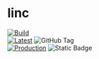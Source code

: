 # linc

[![Build](https://github.com/panayot-zhi/linc/actions/workflows/build.yml/badge.svg)](https://github.com/panayot-zhi/linc/actions/workflows/build.yml)  
[![Latest](https://github.com/panayot-zhi/linc/actions/workflows/version.yml/badge.svg)](https://github.com/panayot-zhi/linc/actions/workflows/version.yml)
![GitHub Tag](https://img.shields.io/github/v/tag/panayot-zhi/linc?label=latest)  
[![Production](https://github.com/panayot-zhi/linc/actions/workflows/publish.yml/badge.svg)](https://github.com/panayot-zhi/linc/actions/workflows/publish.yml)
![Static Badge](https://img.shields.io/badge/latest-v.1.23.48.63-blue?label=current)  